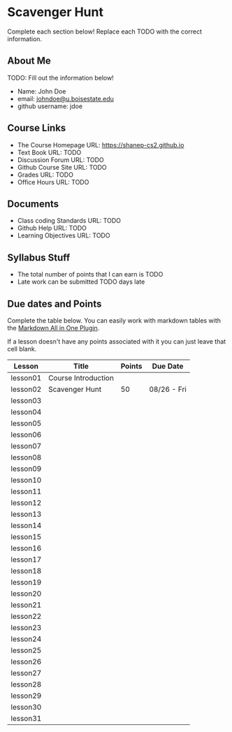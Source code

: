 # Scavenger Hunt

Complete each section below! Replace each TODO with the correct information.

## About Me

TODO: Fill out the information below!

- Name: John Doe
- email: johndoe@u.boisestate.edu
- github username: jdoe


## Course Links

- The Course Homepage URL: https://shanep-cs2.github.io
- Text Book URL: TODO
- Discussion Forum URL: TODO
- Github Course Site URL: TODO
- Grades URL: TODO
- Office Hours URL: TODO

## Documents

- Class coding Standards URL: TODO
- Github Help URL: TODO
- Learning Objectives URL: TODO

## Syllabus Stuff

- The total number of points that I can earn is TODO
- Late work can be submitted TODO days late

## Due dates and Points

Complete the table below. You can easily work with markdown tables with the [Markdown All in One
Plugin](https://marketplace.visualstudio.com/items?itemName=yzhang.markdown-all-in-one).

If a lesson doesn't have any points associated with it you can just leave that cell blank.

| Lesson   | Title               | Points | Due Date    |
| -------- | ------------------- | ------ | ----------- |
| lesson01 | Course Introduction |        |             |
| lesson02 | Scavenger Hunt      | 50     | 08/26 - Fri |
| lesson03 |                     |        |             |
| lesson04 |                     |        |             |
| lesson05 |                     |        |             |
| lesson06 |                     |        |             |
| lesson07 |                     |        |             |
| lesson08 |                     |        |             |
| lesson09 |                     |        |             |
| lesson10 |                     |        |             |
| lesson11 |                     |        |             |
| lesson12 |                     |        |             |
| lesson13 |                     |        |             |
| lesson14 |                     |        |             |
| lesson15 |                     |        |             |
| lesson16 |                     |        |             |
| lesson17 |                     |        |             |
| lesson18 |                     |        |             |
| lesson19 |                     |        |             |
| lesson20 |                     |        |             |
| lesson21 |                     |        |             |
| lesson22 |                     |        |             |
| lesson23 |                     |        |             |
| lesson24 |                     |        |             |
| lesson25 |                     |        |             |
| lesson26 |                     |        |             |
| lesson27 |                     |        |             |
| lesson28 |                     |        |             |
| lesson29 |                     |        |             |
| lesson30 |                     |        |             |
| lesson31 |                     |        |             |
